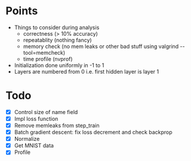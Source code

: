 # Points
* Things to consider during analysis
  * correctness (> 10% accuracy)
  * repeatablity (nothing fancy)
  * memory check (no mem leaks or other bad stuff using valgrind --tool=memcheck)
  * time profile (nvprof)
* Initialization done uniformly in -1 to 1
* Layers are numbered from 0 i.e. first hidden layer is layer 1

# Todo
- [x] Control size of name field
- [x] Impl loss function
- [x] Remove memleaks from step_train
- [x] Batch gradient descent: fix loss decrement and check backprop
- [x] Normalize
- [x] Get MNIST data
- [x] Profile
